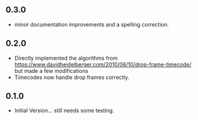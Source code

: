 ## 0.3.0

-   minor documentation improvements and a spelling correction.

## 0.2.0

-   Directly implemented the algorithms from https://www.davidheidelberger.com/2010/06/10/drop-frame-timecode/ but made a few modifications
-   Timecodes now handle drop frames correctly.

## 0.1.0

-   Initial Version... still needs some testing.
